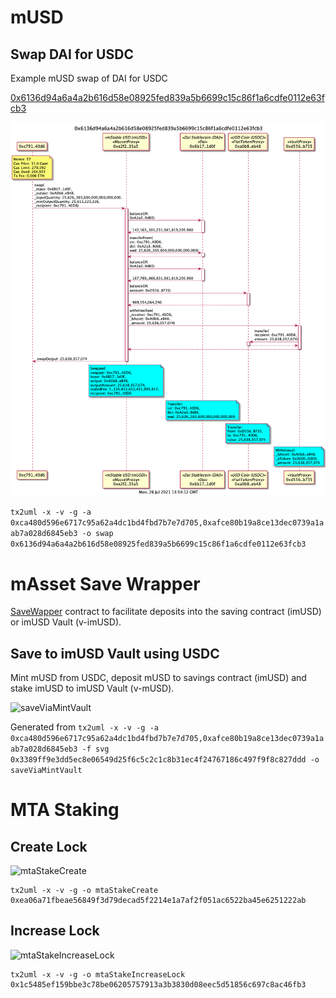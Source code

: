 
# mUSD

## Swap DAI for USDC

Example mUSD swap of DAI for USDC

[0x6136d94a6a4a2b616d58e08925fed839a5b6699c15c86f1a6cdfe0112e63fcb3](https://etherscan.io/tx/0x6136d94a6a4a2b616d58e08925fed839a5b6699c15c86f1a6cdfe0112e63fcb3)

![swap](./swap.png)

```tx2uml -x -v -g -a 0xca480d596e6717c95a62a4dc1bd4fbd7b7e7d705,0xafce80b19a8ce13dec0739a1aab7a028d6845eb3 -o swap 0x6136d94a6a4a2b616d58e08925fed839a5b6699c15c86f1a6cdfe0112e63fcb3```

# mAsset Save Wrapper

[SaveWapper](https://etherscan.io/address/0x0ca7a25181fc991e3cc62bac511e62973991f325#code) contract to facilitate deposits into the saving contract (imUSD) or imUSD Vault (v-imUSD).

## Save to imUSD Vault using USDC

Mint mUSD from USDC, deposit mUSD to savings contract (imUSD) and stake imUSD to imUSD Vault (v-mUSD).

![saveViaMintVault](./saveViaMintVault.png)

Generated from
```tx2uml -x -v -g -a 0xca480d596e6717c95a62a4dc1bd4fbd7b7e7d705,0xafce80b19a8ce13dec0739a1aab7a028d6845eb3 -f svg 0x3389ff9e3dd5ec8e06549d25f6c5c2c1c8b31ec4f24767186c497f9f8c827ddd -o saveViaMintVault```

# MTA Staking

## Create Lock
![mtaStakeCreate](./mtaStakeCreate.png)

```
tx2uml -x -v -g -o mtaStakeCreate 0xea06a71fbeae56849f3d79decad5f2214e1a7af2f051ac6522ba45e6251222ab
```

## Increase Lock
![mtaStakeIncreaseLock](./mtaStakeIncreaseLock.png)

```
tx2uml -x -v -g -o mtaStakeIncreaseLock 0x1c5485ef159bbe3c78be06205757913a3b3830d08eec5d51856c697c8ac46fb3
```